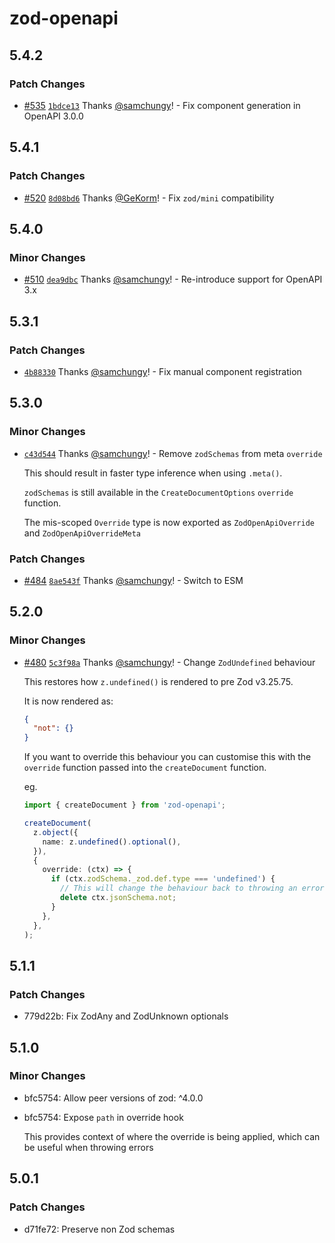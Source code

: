 # zod-openapi

## 5.4.2

### Patch Changes

- [#535](https://github.com/samchungy/zod-openapi/pull/535) [`1bdce13`](https://github.com/samchungy/zod-openapi/commit/1bdce137cbe52a2aec9b47606bd49fc977043096) Thanks [@samchungy](https://github.com/samchungy)! - Fix component generation in OpenAPI 3.0.0

## 5.4.1

### Patch Changes

- [#520](https://github.com/samchungy/zod-openapi/pull/520) [`8d08bd6`](https://github.com/samchungy/zod-openapi/commit/8d08bd6441998603c85e52c3d93eff04ce8f4664) Thanks [@GeKorm](https://github.com/GeKorm)! - Fix `zod/mini` compatibility

## 5.4.0

### Minor Changes

- [#510](https://github.com/samchungy/zod-openapi/pull/510) [`dea9dbc`](https://github.com/samchungy/zod-openapi/commit/dea9dbce89cd008e18a5bdec9c7e84903a8acd5e) Thanks [@samchungy](https://github.com/samchungy)! - Re-introduce support for OpenAPI 3.x

## 5.3.1

### Patch Changes

- [`4b88330`](https://github.com/samchungy/zod-openapi/commit/4b8833024656ba04d7cf4fe1c36635c4345586f3) Thanks [@samchungy](https://github.com/samchungy)! - Fix manual component registration

## 5.3.0

### Minor Changes

- [`c43d544`](https://github.com/samchungy/zod-openapi/commit/c43d5445e6bfaacbcbf5af6374ce783aba5c783c) Thanks [@samchungy](https://github.com/samchungy)! - Remove `zodSchemas` from meta `override`

  This should result in faster type inference when using `.meta()`.

  `zodSchemas` is still available in the `CreateDocumentOptions` `override` function.

  The mis-scoped `Override` type is now exported as `ZodOpenApiOverride` and `ZodOpenApiOverrideMeta`

### Patch Changes

- [#484](https://github.com/samchungy/zod-openapi/pull/484) [`8ae543f`](https://github.com/samchungy/zod-openapi/commit/8ae543fe95c3582553af4710a8ff7bf6540b0bca) Thanks [@samchungy](https://github.com/samchungy)! - Switch to ESM

## 5.2.0

### Minor Changes

- [#480](https://github.com/samchungy/zod-openapi/pull/480) [`5c3f98a`](https://github.com/samchungy/zod-openapi/commit/5c3f98a49a4377819b93993fb92a84510f794d28) Thanks [@samchungy](https://github.com/samchungy)! - Change `ZodUndefined` behaviour

  This restores how `z.undefined()` is rendered to pre Zod v3.25.75.

  It is now rendered as:

  ```json
  {
    "not": {}
  }
  ```

  If you want to override this behaviour you can customise this with the `override` function passed into the `createDocument` function.

  eg.

  ```ts
  import { createDocument } from 'zod-openapi';

  createDocument(
    z.object({
      name: z.undefined().optional(),
    }),
    {
      override: (ctx) => {
        if (ctx.zodSchema._zod.def.type === 'undefined') {
          // This will change the behaviour back to throwing an error
          delete ctx.jsonSchema.not;
        }
      },
    },
  );
  ```

## 5.1.1

### Patch Changes

- 779d22b: Fix ZodAny and ZodUnknown optionals

## 5.1.0

### Minor Changes

- bfc5754: Allow peer versions of zod: ^4.0.0
- bfc5754: Expose `path` in override hook

  This provides context of where the override is being applied, which can be useful when throwing errors

## 5.0.1

### Patch Changes

- d71fe72: Preserve non Zod schemas

